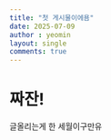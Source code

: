 ```yaml
---
title: "첫 게시물이에욤"
date: 2025-07-09
author : yeomin
layout: single
comments: true
---
```


# 짜잔!
글올리는게 한 세월이구만유
